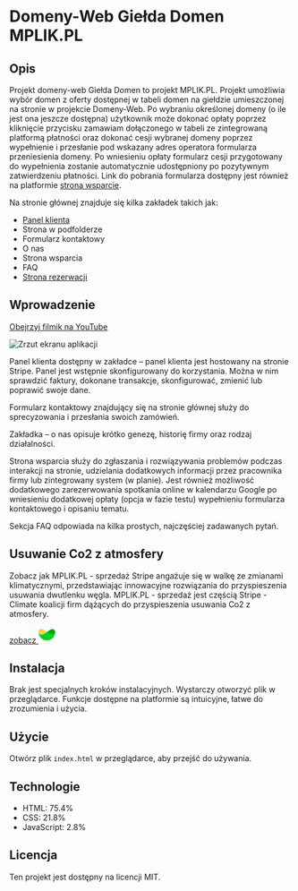 # Domeny-Web Giełda Domen MPLIK.PL

## Opis
Projekt domeny-web Giełda Domen to projekt MPLIK.PL. Projekt umożliwia wybór domen z oferty dostępnej w tabeli domen na giełdzie umieszczonej na stronie w projekcie Domeny-Web. Po wybraniu określonej domeny (o ile jest ona jeszcze dostępna) użytkownik może dokonać opłaty poprzez kliknięcie przycisku zamawiam dołączonego w tabeli ze zintegrowaną platformą płatności oraz dokonać cesji wybranej domeny poprzez wypełnienie i przesłanie pod wskazany adres operatora formularza przeniesienia domeny. Po wniesieniu opłaty formularz cesji przygotowany do wypełnienia zostanie automatycznie udostępniony po pozytywnym zatwierdzeniu płatności. Link do pobrania formularza dostępny jest również na platformie [strona wsparcie](https://mplik.github.io/domeny-web/podfoldern/strona_wsparcia_w_podfolderzen.html).

Na stronie głównej znajduje się kilka zakładek takich jak:
- [Panel klienta](https://billing.stripe.com/p/login/fZedROdPQ6rb6CkdQQ)
- Strona w podfolderze
- Formularz kontaktowy
- O nas
- Strona wsparcia
- FAQ
- [Strona rezerwacji](https://calendar.app.google/d5gdKCn4YUnaG42X6)

## Wprowadzenie
[Obejrzyj filmik na YouTube][watchYouTubeShort]

![Zrzut ekranu aplikacji][zobacz zrzut ekranu]

Panel klienta dostępny w zakładce – panel klienta jest hostowany na stronie Stripe. Panel jest wstępnie skonfigurowany do korzystania. Można w nim sprawdzić faktury, dokonane transakcje, skonfigurować, zmienić lub poprawić swoje dane.

Formularz kontaktowy znajdujący się na stronie głównej służy do sprecyzowania i przesłania swoich zamówień.

Zakładka – o nas opisuje krótko genezę, historię firmy oraz rodzaj działalności.

Strona wsparcia służy do zgłaszania i rozwiązywania problemów podczas interakcji na stronie, udzielania dodatkowych informacji przez pracownika firmy lub zintegrowany system (w planie). Jest również możliwość dodatkowego zarezerwowania spotkania online w kalendarzu Google po wniesieniu dodatkowej opłaty (opcja w fazie testu) wypełnieniu formularza kontaktowego i opisaniu tematu.

Sekcja FAQ odpowiada na kilka prostych, najczęściej zadawanych pytań.

## Usuwanie Co2 z atmosfery

Zobacz jak MPLIK.PL - sprzedaż Stripe angażuje się w walkę ze zmianami klimatycznymi, przedstawiając innowacyjne rozwiązania do przyspieszenia usuwania dwutlenku węgla. MPLIK.PL - sprzedaż jest częścią Stripe - Climate koalicji firm dążących do przyspieszenia usuwania Co2 z atmosfery.

<a href="https://climate.stripe.com/Ue8acz">zobacz <img src="https://github.com/mplik/domeny-web/blob/main/podfoldern/images/logo/Stripe%20Climate%20Badge%20-%20Small.png?raw=true" alt="Usuwanie dwutlenku węgla" width="30"/></a>

## Instalacja
Brak jest specjalnych kroków instalacyjnych. Wystarczy otworzyć plik w przeglądarce. Funkcje dostępne na platformie są intuicyjne, łatwe do zrozumienia i użycia.

## Użycie
Otwórz plik `index.html` w przeglądarce, aby przejść do używania.

## Technologie
- HTML: 75.4%
- CSS: 21.8%
- JavaScript: 2.8%

## Licencja
Ten projekt jest dostępny na licencji MIT.


[def]: https://github.com/mplik/domeny-web/blob/main/podfoldern/images/logo/Stripe%20Climate%20Badge%20-%20Small.png?raw=true

[watchYouTubeShort]: https://youtube.com/shorts/lLUIFieyUPs?si=g5q1jRpHASltx2Q5
[zobacz zrzut ekranu]:
https://github.com/mplik/domeny-web/blob/main/zasoby/zrzut_ekranu-gie%C5%82da_domen_plik.readme.md.png?raw=true

